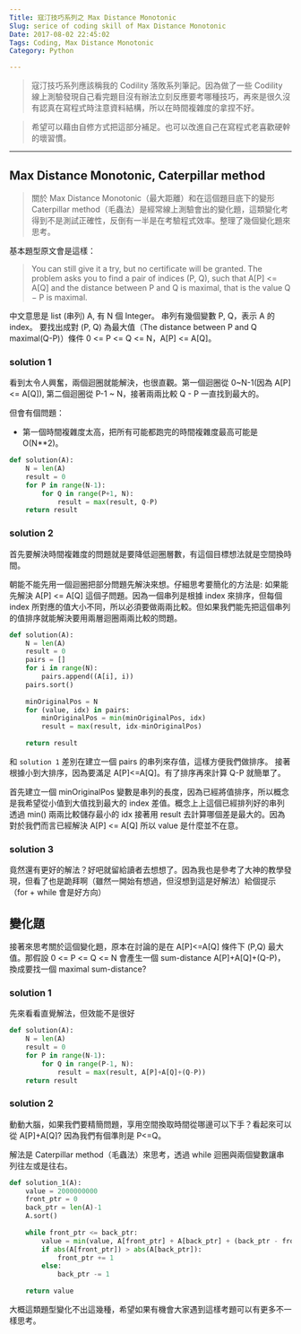 ```yaml
---
Title: 寇汀技巧系列之 Max Distance Monotonic
Slug: serice of coding skill of Max Distance Monotonic
Date: 2017-08-02 22:45:02
Tags: Coding, Max Distance Monotonic
Category: Python

---
```


>寇汀技巧系列應該稱我的 Codility 落敗系列筆記。因為做了一些 Codility 線上測驗發現自己看完題目沒有辦法立刻反應要考哪種技巧，再來是很久沒有認真在寫程式時注意資料結構，所以在時間複雜度的拿捏不好。

>希望可以藉由自修方式把這部分補足。也可以改進自己在寫程式老喜歡硬幹的壞習慣。


***


## Max Distance Monotonic, Caterpillar method

>關於 Max Distance Monotonic（最大距離）和在這個題目底下的變形 Caterpillar method（毛蟲法）是經常線上測驗會出的變化題，這類變化考得到不是測試正確性，反倒有一半是在考驗程式效率。整理了幾個變化題來思考。



基本題型原文會是這樣：
>You can still give it a try, but no certificate will be granted. The problem asks you to find a pair of
indices (P, Q), such that A[P] <= A[Q] and the distance between P and Q is maximal, that is
the value Q − P is maximal.

中文意思是 list (串列) A, 有 N 個 Integer。 串列有幾個變數 P, Q，表示 A 的 index。
要找出成對 (P, Q) 為最大值（The distance between P and Q maximal(Q-P)）條件 0 <= P <= Q <= N，A[P] <= A[Q]。


### solution 1
看到太令人興奮，兩個迴圈就能解決，也很直觀。第一個迴圈從 0~N-1(因為 A[P] <= A[Q]), 第二個迴圈從 P-1 ~ N，接著兩兩比較 Q - P 一直找到最大的。

但會有個問題：

+ 第一個時間複雜度太高，把所有可能都跑完的時間複雜度最高可能是 O(N**2)。


```python
def solution(A):
    N = len(A)
    result = 0
    for P in range(N-1):
        for Q in range(P+1, N):
            result = max(result, Q-P)
    return result
```


### solution 2
首先要解決時間複雜度的問題就是要降低迴圈層數，有這個目標想法就是空間換時間。

朝能不能先用一個迴圈把部分問題先解決來想。仔細思考要簡化的方法是: 如果能先解決 A[P] <= A[Q] 這個子問題。因為一個串列是根據 index 來排序，但每個 index 所對應的值大小不同，所以必須要做兩兩比較。但如果我們能先把這個串列的值排序就能解決要用兩層迴圈兩兩比較的問題。

```python
def solution(A):
    N = len(A)
    result = 0
    pairs = []
    for i in range(N):
        pairs.append((A[i], i))
    pairs.sort()
    
    minOriginalPos = N
    for (value, idx) in pairs:
        minOriginalPos = min(minOriginalPos, idx)
        result = max(result, idx-minOriginalPos)
    
    return result
```

和 `solution 1` 差別在建立一個 pairs 的串列來存值，這樣方便我們做排序。
接著根據小到大排序，因為要滿足 A[P]<=A[Q]。有了排序再來計算 Q-P 就簡單了。

首先建立一個 minOriginalPos 變數是串列的長度，因為已經將值排序，所以概念是我希望從小值到大值找到最大的 index 差值。概念上上這個已經排列好的串列透過 min() 兩兩比較儲存最小的 idx 接著用 result 去計算哪個差是最大的。因為對於我們而言已經解決 A[P] <= A[Q] 所以 value 是什麼並不在意。


### solution 3
竟然還有更好的解法？好吧就留給讀者去想想了。因為我也是參考了大神的教學發現，但看了也是跪拜啊（雖然一開始有想過，但沒想到這是好解法）給個提示（for + while 會是好方向）


## 變化題

接著來思考關於這個變化題，原本在討論的是在 A[P]<=A[Q] 條件下 (P,Q) 最大值。那假設 0 <= P <= Q <= N 會產生一個 sum-distance A[P]+A[Q]+(Q-P)，換成要找一個 maximal sum-distance?


### solution 1
先來看看直覺解法，但效能不是很好

```python
def solution(A):
    N = len(A)
    result = 0
    for P in range(N-1):
        for Q in range(P-1, N):
            result = max(result, A[P]+A[Q]+(Q-P))
    return result
```


### solution 2
動動大腦，如果我們要精簡問題，享用空間換取時間從哪邊可以下手？看起來可以從 A[P]+A[Q]? 因為我們有個準則是 P<=Q。

解法是 Caterpillar method（毛蟲法）來思考，透過 while 迴圈與兩個變數讓串列往左或是往右。

```python
def solution_1(A):
    value = 2000000000
    front_ptr = 0
    back_ptr = len(A)-1
    A.sort()
     
    while front_ptr <= back_ptr: 
        value = min(value, A[front_ptr] + A[back_ptr] + (back_ptr - front_ptr))
        if abs(A[front_ptr]) > abs(A[back_ptr]):
            front_ptr += 1
        else:
            back_ptr -= 1
             
    return value
```


大概這類題型變化不出這幾種，希望如果有機會大家遇到這樣考題可以有更多不一樣思考。
 
